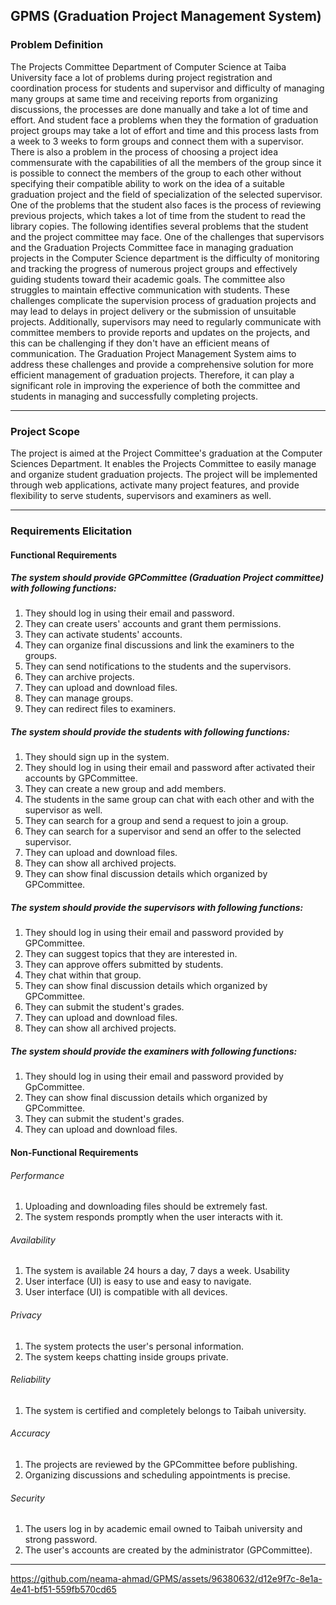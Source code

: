 ## GPMS (Graduation Project Management System)

### Problem Definition

The Projects Committee Department of Computer Science at Taiba University face a lot of problems during project registration and coordination process for students and supervisor 
and difficulty of managing many groups at same time and receiving reports from organizing discussions, the processes are done manually and take a lot of time and effort.
And student face a problems when they the formation of graduation project groups may take a lot of effort and time and this process lasts from a week to 3 weeks to form 
groups and connect them with a supervisor. There is also a problem in the process of choosing a project idea commensurate with the capabilities of all the members of the group 
since it is possible to connect the members of the group to each other without specifying their compatible ability to work on the idea of a suitable graduation project 
and the field of specialization of the selected supervisor. One of the problems that the student also faces is the process of reviewing 
previous projects, which takes a lot of time from the student to read the library copies. The following identifies several problems that the student 
and the project committee may face. One of the challenges that supervisors and the Graduation Projects Committee face in managing 
graduation projects in the Computer Science department is the difficulty of monitoring and tracking the progress of numerous project groups 
and effectively guiding students toward their academic goals. The committee also struggles to maintain effective communication with students. 
These challenges complicate the supervision process of graduation projects and may lead to delays in project delivery or the submission of unsuitable projects. 
Additionally, supervisors may need to regularly communicate with committee members to provide reports and updates on the projects, and this can be challenging 
if they don't have an efficient means of communication. The Graduation Project Management System aims to address these 
challenges and provide a comprehensive solution for more efficient management of graduation projects. Therefore, it can play a significant role 
in improving the experience of both the committee and students in managing and successfully completing projects.

--------------------------------------------------------------------------------------------------------------------------------------------------------

### Project Scope 
The project is aimed at the Project Committee's graduation at the Computer Sciences Department. It enables the Projects Committee to easily manage and organize student graduation projects. The project will be implemented through web applications, activate many project features, and provide flexibility to serve students, supervisors and examiners as well.

-----------------------------------------------------------------------------------------------------------------------------------------------------------------

### Requirements Elicitation
#### Functional Requirements
##### The system should provide GPCommittee (Graduation Project committee) with following functions:
1) They should log in using their email and password.
2) They can create users' accounts and grant them permissions. 
3) They can activate students' accounts. 
4) They can organize final discussions and link the examiners to the groups.
5) They can send notifications to the students and the supervisors.
6) They can archive projects.
7) They can upload and download files.
8) They can manage groups.
9) They can redirect files to examiners.
##### The system should provide the students with following functions:
1)	They should sign up in the system.
2)	They should log in using their email and password after activated their accounts by GPCommittee.
3)	They can create a new group and add members.
4)	The students in the same group can chat with each other and with the supervisor as well.
5)	They can search for a group and send a request to join a group.
6)	They can search for a supervisor and send an offer to the selected supervisor.
7)	They can upload and download files.
8)	They can show all archived projects.
9)	They can show final discussion details which organized by GPCommittee.
##### The system should provide the supervisors with following functions:
1)	They should log in using their email and password provided by GPCommittee.
2)	They can suggest topics that they are interested in.
3)	They can approve offers submitted by students.
4)	They chat within that group.
5)	They can show final discussion details which organized by GPCommittee.
6)	They can submit the student's grades.
7)	They can upload and download files.
8)	They can show all archived projects.
##### The system should provide the examiners with following functions:
1)	They should log in using their email and password provided by GpCommittee.
2)	They can show final discussion details which organized by GPCommittee.
3)	They can submit the student's grades.
4)	They can upload and download files.

#### Non-Functional Requirements
###### Performance
1)	Uploading and downloading files should be extremely fast.
2)	The system responds promptly when the user interacts with it.
###### Availability
1)	The system is available 24 hours a day, 7 days a week.
Usability
1)	User interface (UI) is easy to use and easy to navigate.
2)	User interface (UI) is compatible with all devices.
###### Privacy
1)	The system protects the user's personal information.
2)	The system keeps chatting inside groups private.
###### Reliability
1)	The system is certified and completely belongs to Taibah university. 
###### Accuracy
1)	The projects are reviewed by the GPCommittee before publishing.
2)	Organizing discussions and scheduling appointments is precise.
###### Security
1)	The users log in by academic email owned to Taibah university and strong password.
2)	The user's accounts are created by the administrator (GPCommittee).

-------------------------------------------------------------------------------------------------------------------------------------

https://github.com/neama-ahmad/GPMS/assets/96380632/d12e9f7c-8e1a-4e41-bf51-559fb570cd65

